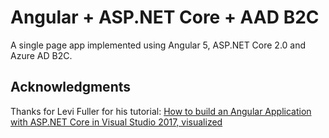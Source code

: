 # Angular + ASP.NET Core + AAD B2C
A single page app implemented using Angular 5, ASP.NET Core 2.0 and Azure AD B2C.



## Acknowledgments 
Thanks for Levi Fuller for his tutorial:
[How to build an Angular Application with ASP.NET Core in Visual Studio 2017, visualized](https://medium.com/@levifuller/building-an-angular-application-with-asp-net-core-in-visual-studio-2017-visualized-f4b163830eaa)

